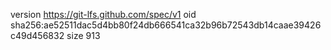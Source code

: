 version https://git-lfs.github.com/spec/v1
oid sha256:ae52511dac5d4bb80f24db666541ca32b96b72543db14caae39426c49d456832
size 913
